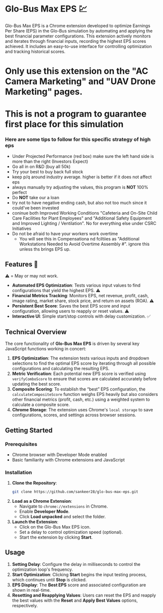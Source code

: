 
# Glo-Bus Max EPS 💹

Glo-Bus Max EPS is a Chrome extension developed to optimize Earnings Per Share (EPS) in the Glo-Bus simulation by automating and applying the best financial parameter configurations. This extension actively monitors and iterates through financial inputs, recording the highest EPS scores achieved. It includes an easy-to-use interface for controlling optimization and tracking historical scores.

# Only use this extension on the "AC Camera Marketing" and "UAV Drone Marketing" pages.
# This is not a program to guarantee first place for this simulation
### Here are some tips to follow for this specific strategy of high eps
- Under Projected Performance (red box) make sure the left hand side is more than the right (Investors Expect)
- Go all in on R&D (buy all 50k) 
- Try your best to buy back full stock
- keep p/q around industry average. higher is better if it does not affect eps
- always manually try adjusting the values, this program is **NOT** 100% perfect
- Do **NOT** take our a loan
- try not to have negative ending cash, but also not too much since it could've been invested
- coninue both Improved Working Conditions "Cafeteria and On-Site Child Care Facilities for Plant Employees" and "Additional Safety Equipment and Improved Lighting / Ventilation". No for everything else under CSRC Initiatives
- Do not be afraid to have your workers work overtime
  - You will see this in Compensationa nd fciltiies as "Additional Workstations Needed to Avoid Overtime Assembly #". ignore this unless ths brings EPS up.
  
## Features 🚀
⚠️ = May or may not work. 
- **Automated EPS Optimization**: Tests various input values to find configurations that yield the highest EPS. ⚠️
- **Financial Metrics Tracking**: Monitors EPS, net revenue, profit, cash, image rating, market share, stock price, and return on assets (ROA). ⚠️
- **Persistent Best Score**: Saves the best EPS score and input configuration, allowing users to reapply or reset values. ⚠️
- **Interactive UI**: Simple start/stop controls with delay customization. ✅

## Technical Overview

The core functionality of **Glo-Bus Max EPS** is driven by several key JavaScript functions working in concert:

1. **EPS Optimization**: The extension tests various inputs and dropdown selections to find the optimal EPS score by iterating through all possible configurations and calculating the resulting EPS.
2. **Metric Verification**: Each potential new EPS score is verified using `verifyComboScore` to ensure that scores are calculated accurately before updating the best score.
3. **Composite Scoring**: To establish the “best” EPS configuration, the `calculateCompositeScore` function weighs EPS heavily but also considers other financial metrics (profit, cash, etc.) using a weighted system to calculate a composite score.
4. **Chrome Storage**: The extension uses Chrome's `local storage` to save configurations, scores, and settings across browser sessions.

## Getting Started

### Prerequisites

- Chrome browser with Developer Mode enabled
- Basic familiarity with Chrome extensions and JavaScript

### Installation

1. **Clone the Repository**:
   ```bash
   git clone https://github.com/sankeer28/glo-bus-max-eps.git
   ```
2. **Load as a Chrome Extension**:
   - Navigate to `chrome://extensions` in Chrome.
   - Enable **Developer Mode**.
   - Click **Load unpacked** and select the folder.
3. **Launch the Extension**:
   - Click on the Glo-Bus Max EPS icon.
   - Set a delay to control optimization speed (optional).
   - Start the extension by clicking **Start**.

## Usage

1. **Setting Delay**: Configure the delay in milliseconds to control the optimization loop's frequency.
2. **Start Optimization**: Clicking **Start** begins the input testing process, which continues until **Stop** is clicked.
3. **EPS Display**: The **Best EPS** score and associated configuration are shown in real-time.
4. **Resetting and Reapplying Values**: Users can reset the EPS and reapply the best values with the **Reset** and **Apply Best Values** options, respectively.

